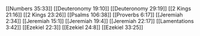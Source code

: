 [[Numbers 35:33]]
[[Deuteronomy 19:10]]
[[Deuteronomy 29:19]]
[[2 Kings 21:16]]
[[2 Kings 23:26]]
[[Psalms 106:38]]
[[Proverbs 6:17]]
[[Jeremiah 2:34]]
[[Jeremiah 15:1]]
[[Jeremiah 19:4]]
[[Jeremiah 22:17]]
[[Lamentations 3:42]]
[[Ezekiel 22:3]]
[[Ezekiel 24:8]]
[[Ezekiel 33:25]]
